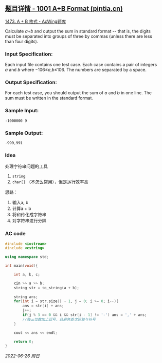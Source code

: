 ## [题目详情 - 1001 A+B Format (pintia.cn)](https://pintia.cn/problem-sets/994805342720868352/problems/994805528788582400)

[1473. A + B 格式 - AcWing题库](https://www.acwing.com/problem/content/1475/)

Calculate *a*+*b* and output the sum in standard format -- that is, the digits must be separated into groups of three by commas (unless there are less than four digits).

### Input Specification:

Each input file contains one test case. Each case contains a pair of integers *a* and *b* where −106≤*a*,*b*≤106. The numbers are separated by a space.

### Output Specification:

For each test case, you should output the sum of *a* and *b* in one line. The sum must be written in the standard format.

### Sample Input:

```in
-1000000 9
```

### Sample Output:

```out
-999,991
```

### Idea

处理字符串问题的工具

1. `string`
2. `char[]` （不怎么常用），但是运行效率高

思路：

1. 输入a, b
2. 计算a + b
3. 将和传化成字符串
4. 对字符串进行分隔

### AC code

```c++
#include <iostream>
#include <cstring>

using namespace std;

int main(void){

    int a, b, c;

    cin >> a >> b;
    string str = to_string(a + b);
    
    string ans;
    for(int i = str.size() - 1, j = 0; i >= 0; i--){
        ans = str[i] + ans;
        j++;
        if(j % 3 == 0 && i && str[i - 1] != '-') ans = ',' + ans;
        //每三位数加上逗号，且避免首次运算与符号
    }

    cout << ans << endl;

    return 0;
}
```


*2022-06-26 周日*